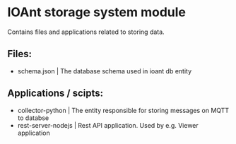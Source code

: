 # IOAnt storage system module
Contains files and applications related to storing data.

## Files:
- schema.json | The database schema used in ioant db entity

## Applications / scipts:
- collector-python | The entity responsible for storing messages on MQTT to databse
- rest-server-nodejs | Rest API application. Used by e.g. Viewer application
